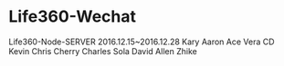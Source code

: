 # Life360-Wechat
Life360-Node-SERVER
2016.12.15~2016.12.28
Kary Aaron Ace Vera CD
Kevin Chris Cherry Charles Sola David Allen
Zhike